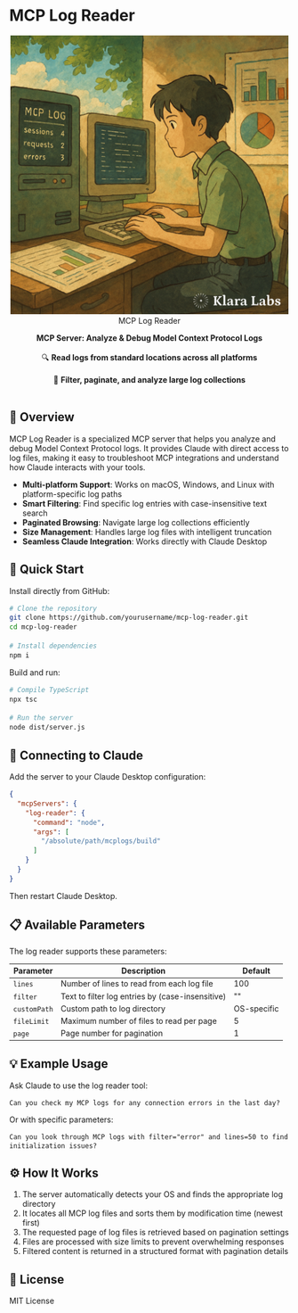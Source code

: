 # MCP Log Reader

<div align="center">
  <img src="assets/mcp_logs.png" alt="MCP Log Reader" width="500"
  
  # MCP Log Reader
  
**MCP Server: Analyze & Debug Model Context Protocol Logs**
  <br>
  <br>
  🔍 **Read logs from standard locations across all platforms**
  <br>
  <br>
  🔎 **Filter, paginate, and analyze large log collections**
  <br>
  <br>
</div>

## 🎯 Overview

MCP Log Reader is a specialized MCP server that helps you analyze and debug Model Context Protocol logs. It provides Claude with direct access to log files, making it easy to troubleshoot MCP integrations and understand how Claude interacts with your tools.

- **Multi-platform Support**: Works on macOS, Windows, and Linux with platform-specific log paths
- **Smart Filtering**: Find specific log entries with case-insensitive text search
- **Paginated Browsing**: Navigate large log collections efficiently
- **Size Management**: Handles large log files with intelligent truncation
- **Seamless Claude Integration**: Works directly with Claude Desktop

## 🚀 Quick Start

Install directly from GitHub:
```bash
# Clone the repository
git clone https://github.com/yourusername/mcp-log-reader.git
cd mcp-log-reader

# Install dependencies
npm i
```

Build and run:
```bash
# Compile TypeScript
npx tsc

# Run the server
node dist/server.js
```

## 🔌 Connecting to Claude

Add the server to your Claude Desktop configuration:

```json
{
  "mcpServers": {
    "log-reader": {
      "command": "node",
      "args": [
        "/absolute/path/mcplogs/build"
      ]
    }
  }
}
```

Then restart Claude Desktop.

## 📋 Available Parameters

The log reader supports these parameters:

| Parameter | Description | Default |
|-----------|-------------|---------|
| `lines` | Number of lines to read from each log file | 100 |
| `filter` | Text to filter log entries by (case-insensitive) | "" |
| `customPath` | Custom path to log directory | OS-specific |
| `fileLimit` | Maximum number of files to read per page | 5 |
| `page` | Page number for pagination | 1 |

## 💡 Example Usage

Ask Claude to use the log reader tool:

```
Can you check my MCP logs for any connection errors in the last day?
```

Or with specific parameters:

```
Can you look through MCP logs with filter="error" and lines=50 to find initialization issues?
```

## ⚙️ How It Works

1. The server automatically detects your OS and finds the appropriate log directory
2. It locates all MCP log files and sorts them by modification time (newest first)
3. The requested page of log files is retrieved based on pagination settings
4. Files are processed with size limits to prevent overwhelming responses
5. Filtered content is returned in a structured format with pagination details

## 📄 License

MIT License